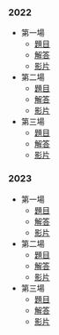 ### 2022

- 第一場
    - [題目](https://github.com/yozen0405/c-projects/blob/main/mine/aacp/TOI-2022-1.pdf)
    - [解答](https://hackmd.io/@aacp/r14C6LRkc#/)
    - [影片](https://youtu.be/tj7ubm4cUqw)
- 第二場
    - [題目](https://github.com/yozen0405/c-projects/blob/main/mine/aacp/TOI-2022-2.pdf)
    - [解答](https://hackmd.io/@aacp/HkQsDGnJ9#/)
    - [影片](https://youtu.be/xIVihMvNGAc)
- 第三場
    - [題目](https://github.com/yozen0405/c-projects/blob/main/mine/aacp/TOI-2022-3.pdf)
    - [解答](https://hackmd.io/@aacp/B1NxofDgq#/)
    - [影片](https://youtu.be/xsTCGUi-wRg)

### 2023

- 第一場
    - [題目](https://github.com/yozen0405/c-projects/blob/main/mine/aacp/TOI-2023-1.pdf)
    - [解答](https://hackmd.io/@aacp/ryddVqN6i)
    - [影片](https://youtu.be/xh-5dRMJwks)
- 第二場
    - [題目](https://github.com/yozen0405/c-projects/blob/main/mine/aacp/TOI-2023-2.pdf)
    - [解答](https://hackmd.io/@aacp/r1PHvcipo)
    - [影片](https://youtu.be/H4XLS1YB2ks)
- 第三場
    - [題目](https://github.com/yozen0405/c-projects/blob/main/mine/aacp/TOI-2023-3.pdf)
    - [解答](https://hackmd.io/@aacp/ryeKGrLAs)
    - [影片](https://youtu.be/AFz__1GbjcM)

